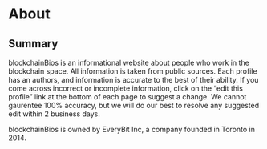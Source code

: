 # About

## Summary
blockchainBios is an informational website about people who work in the blockchain space. All information is taken from public sources. Each profile has an authors, and information is accurate to the best of their ability. If you come across incorrect or incomplete information, click on the “edit this profile” link at the bottom of each page to suggest a change. We cannot gaurentee 100% accuracy, but we will do our best to resolve any suggested edit within 2 business days. 

blockchainBios is owned by EveryBit Inc, a company founded in Toronto in 2014.
